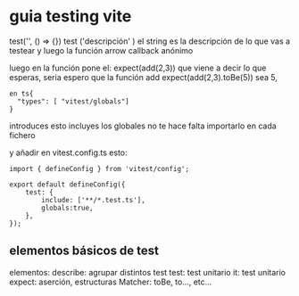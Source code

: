# guia testing vite



test('', () => {})
test ('descripción' ) el string es la descripción de lo que vas a testear y luego la función arrow callback anónimo

luego en la función pone el:
expect(add(2,3))
que viene a decir lo que esperas, 
seria espero que la función add
expect(add(2,3).toBe(5))
sea 5,

    en ts{
      "types": [ "vitest/globals"]
    }
introduces esto incluyes los globales no te hace falta importarlo en cada fichero

y añadir en vitest.config.ts esto:

    import { defineConfig } from 'vitest/config';

    export default defineConfig({
        test: {
            include: ['**/*.test.ts'],
            globals:true,
        },
    });

## elementos básicos de test

elementos:
  describe: agrupar distintos test
  test: test unitario
  it: test unitario
  expect: aserción, estructuras 
  Matcher: toBe, to..., etc...